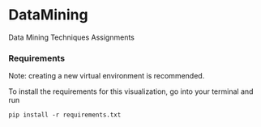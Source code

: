 # DataMining
Data Mining Techniques Assignments

### Requirements
Note: creating a new virtual environment is recommended.

To install the requirements for this visualization, go into your terminal and run

```
pip install -r requirements.txt 
```
